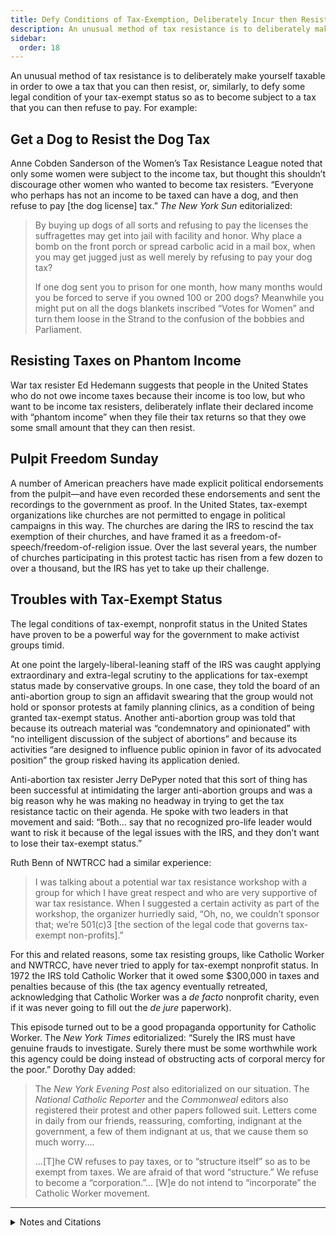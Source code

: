 ```yaml
---
title: Defy Conditions of Tax-Exemption, Deliberately Incur then Resist a Tax
description: An unusual method of tax resistance is to deliberately make yourself taxable in order to owe a tax that you can then resist.
sidebar:
  order: 18
---
```

An unusual method of tax resistance is to deliberately make yourself taxable in order to owe a tax that you can then resist, or, similarly, to defy some legal condition of your tax-exempt status so as to become subject to a tax that you can then refuse to pay.
For example:

## Get a Dog to Resist the Dog Tax

Anne Cobden Sanderson of the Women’s Tax Resistance League noted that only some women were subject to the income tax, but thought this shouldn’t discourage other women who wanted to become tax resisters.
“Everyone who perhaps has not an income to be taxed can have a dog, and then refuse to pay [the dog license] tax.”
<i>The New York Sun</i> editorialized:

> By buying up dogs of all sorts and refusing to pay the licenses the suffragettes may get into jail with facility and honor. Why place a bomb on the front porch or spread carbolic acid in a mail box, when you may get jugged just as well merely by refusing to pay your dog tax?
>
> If one dog sent you to prison for one month, how many months would you be forced to serve if you owned 100 or 200 dogs? Meanwhile you might put on all the dogs blankets inscribed “Votes for Women” and turn them loose in the Strand to the confusion of the bobbies and Parliament.

## Resisting Taxes on Phantom Income

War tax resister Ed Hedemann suggests that people in the United States who do not owe income taxes because their income is too low, but who want to be income tax resisters, deliberately inflate their declared income with “phantom income” when they file their tax returns so that they owe some small amount that they can then resist.

## Pulpit Freedom Sunday

A number of American preachers have made explicit political endorsements from the pulpit—and have even recorded these endorsements and sent the recordings to the government as proof.
In the United States, tax-exempt organizations like churches are not permitted to engage in political campaigns in this way.
The churches are daring the IRS to rescind the tax exemption of their churches, and have framed it as a freedom-of-speech/freedom-of-religion issue.
Over the last several years, the number of churches participating in this protest tactic has risen from a few dozen to over a thousand, but the IRS has yet to take up their challenge.

## Troubles with Tax-Exempt Status

The legal conditions of tax-exempt, nonprofit status in the United States have proven to be a powerful way for the government to make activist groups timid.

At one point the largely-liberal-leaning staff of the IRS was caught applying extraordinary and extra-legal scrutiny to the applications for tax-exempt status made by conservative groups.
In one case, they told the board of an anti-abortion group to sign an affidavit swearing that the group would not hold or sponsor protests at family planning clinics, as a condition of being granted tax-exempt status.
Another anti-abortion group was told that because its outreach material was “condemnatory and opinionated” with “no intelligent discussion of the subject of abortions” and because its activities “are designed to influence public opinion in favor of its advocated position” the group risked having its application denied.

Anti-abortion tax resister Jerry DePyper noted that this sort of thing has been successful at intimidating the larger anti-abortion groups and was a big reason why he was making no headway in trying to get the tax resistance tactic on their agenda.
He spoke with two leaders in that movement and said:
“Both… say that no recognized pro-life leader would want to risk it because of the legal issues with the IRS, and they don’t want to lose their tax-exempt status.”

Ruth Benn of NWTRCC had a similar experience:

> I was talking about a potential war tax resistance workshop with a group for which I have great respect and who are very supportive of war tax resistance. When I suggested a certain activity as part of the workshop, the organizer hurriedly said, “Oh, no, we couldn’t sponsor that; we’re 501(c)3 [the section of the legal code that governs tax-exempt non-profits].”

For this and related reasons, some tax resisting groups, like Catholic Worker and NWTRCC, have never tried to apply for tax-exempt nonprofit status.
In 1972 the IRS told Catholic Worker that it owed some $300,000 in taxes and penalties because of this (the tax agency eventually retreated, acknowledging that Catholic Worker was a <i>de facto</i> nonprofit charity, even if it was never going to fill out the <i>de jure</i> paperwork).

This episode turned out to be a good propaganda opportunity for Catholic Worker.
The <i>New York Times</i> editorialized:
“Surely the IRS must have genuine frauds to investigate.
Surely there must be some worthwhile work this agency could be doing instead of obstructing acts of corporal mercy for the poor.”
Dorothy Day added:

> The <i>New York Evening Post</i> also editorialized on our situation. The <i>National Catholic Reporter</i> and the <i>Commonweal</i> editors also registered their protest and other papers followed suit. Letters come in daily from our friends, reassuring, comforting, indignant at the government, a few of them indignant at us, that we cause them so much worry.…
>
> …[T]he CW refuses to pay taxes, or to “structure itself” so as to be exempt from taxes. We are afraid of that word “structure.” We refuse to become a “corporation.”… [W]e do not intend to “incorporate” the Catholic Worker movement.

<hr />

<details>
<summary>Notes and Citations</summary>

* “Trafalgar Square Mass Meeting: Mrs. Cobden Sanderson” <i>The Vote</i> 15 October 1910, p. 291
* “Dog Tax Strike Is Mrs. Snowden’s Plea” <i>New York Sun</i> 13 February 1913
* “Phantom Income” <i>More Than a Paycheck</i> June 2012, p. 2
* DePyper, Jerry “Luke 13:6–9” <i>Pro-life strike/abortion boycott</i> 14 December 2011
* Benn, Ruth “Nonprofits and Tax-Exempt Status” <i>A Collection of Readings on Money: By, For, and About War Tax Resisters and Resistance</i>
* Seigel, Max “Imagination, Please” <i>New York Times</i> 24 May 1972
* Day, Dorothy “On Pilgrimage” <i>The Catholic Worker</i> June 1972

</details>
